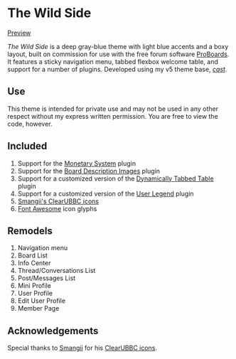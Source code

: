 # The Wild Side
[Preview](https://wild-side-theme.proboards.com/)

*The Wild Side* is a deep gray-blue theme with light blue accents and a boxy layout, built on commission for use with the free forum software [ProBoards](https://proboards.com/). It features a sticky navigation menu, tabbed flexbox welcome table, and support for a number of plugins. Developed using my v5 theme base, [*cast*](https://github.com/elli-mccale/pbt-cast).

## Use
This theme is intended for private use and may not be used in any other respect without my express written permission. You are free to view the code, however.

## Included
1. Support for the [Monetary System](https://github.com/PopThosePringles/ProBoards-Monetary) plugin
2. Support for the [Board Description Images](https://www.proboards.com/library/plugins/item/112) plugin
3. Support for a customized version of the [Dynamically Tabbed Table](https://www.proboards.com/library/plugins/item/456) plugin
4. Support for a customized version of the [User Legend](https://www.proboards.com/library/plugins/item/398) plugin
5. [Smangii's ClearUBBC icons](http://smangii.proboards.com/thread/38879/clearubbc-icons-perfect-any-theme)
6. [Font Awesome](http://fontawesome.io/) icon glyphs

## Remodels
1. Navigation menu
2. Board List
3. Info Center
4. Thread/Conversations List
5. Post/Messages List
6. Mini Profile
7. User Profile
8. Edit User Profile
9. Member Page

## Acknowledgements
Special thanks to [Smangii](http://smangii.proboards.com/user/1) for his [ClearUBBC icons](http://smangii.proboards.com/thread/38879/clearubbc-icons-perfect-any-theme).
